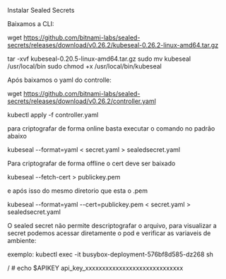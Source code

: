 Instalar Sealed Secrets

Baixamos a CLI:

wget https://github.com/bitnami-labs/sealed-secrets/releases/download/v0.26.2/kubeseal-0.26.2-linux-amd64.tar.gz

tar -xvf kubeseal-0.20.5-linux-amd64.tar.gz
sudo mv kubeseal /usr/local/bin
sudo chmod +x /usr/local/bin/kubeseal

Após baixamos o yaml do controlle:

wget https://github.com/bitnami-labs/sealed-secrets/releases/download/v0.26.2/controller.yaml

kubectl apply -f controller.yaml

para criptografar de forma online basta executar o comando no padrão abaixo

kubeseal --format=yaml < secret.yaml > sealedsecret.yaml

Para criptografar de forma offline o cert deve ser baixado

kubeseal --fetch-cert > publickey.pem

e após isso do mesmo diretorio que esta o .pem

kubeseal --format=yaml --cert=publickey.pem < secret.yaml > sealedsecret.yaml

O sealed secret não permite descriptografar o arquivo, para visualizar a secret podemos acessar diretamente o pod e verificar as variaveis de ambiente:

exemplo:
kubectl exec -it busybox-deployment-576bf8d585-dz268 sh

/ # echo $APIKEY
api_key_xxxxxxxxxxxxxxxxxxxxxxxxxxxxx

